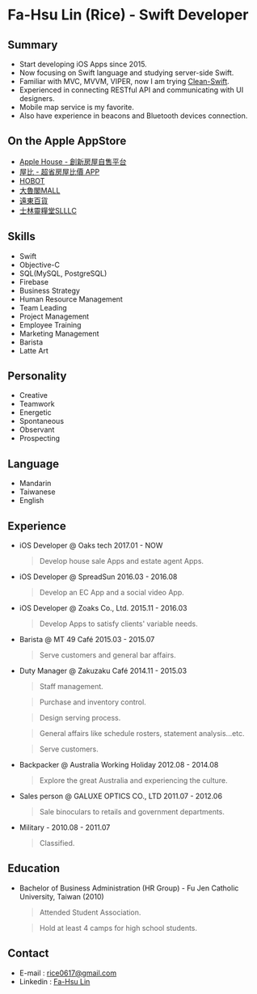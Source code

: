 # Fa-Hsu Lin (Rice) - Swift Developer


## Summary
* Start developing iOS Apps since 2015.
* Now focusing on Swift language and studying server-side Swift.
* Familiar with MVC, MVVM, VIPER, now I am trying [Clean-Swift](https://clean-swift.com).
* Experienced in connecting RESTful API and communicating with UI designers. 
* Mobile map service is my favorite.
* Also have experience in beacons and Bluetooth devices connection.

## On the Apple AppStore
* [Apple House - 創新房屋自售平台](https://itunes.apple.com/WebObjects/MZStore.woa/wa/viewSoftware?id=1007160903&mt=8)
* [屋比 - 超省房屋比價 APP](https://itunes.apple.com/app/apple-store/id1114378748?mt=8)
* [HOBOT](https://itunes.apple.com/tw/app/hobot/id1084602291?mt=8)
* [大魯閣MALL](https://itunes.apple.com/tw/app/da-lu-gemall/id1034758888?l=zh)
* [遠東百貨](https://itunes.apple.com/tw/app/yuan-dong-bai-huo/id978576574?l=zh)
* [士林靈糧堂SLLLC](https://itunes.apple.com/tw/app/shi-lin-ling-liang-tangslllc/id1070724395?mt=8)


## Skills
* Swift
* Objective-C
* SQL(MySQL, PostgreSQL)
* Firebase
* Business Strategy
* Human Resource Management
* Team Leading
* Project Management
* Employee Training
* Marketing Management
* Barista
* Latte Art

## Personality
* Creative
* Teamwork
* Energetic
* Spontaneous
* Observant
* Prospecting

## Language
* Mandarin
* Taiwanese
* English

## Experience
* iOS Developer @ Oaks tech 2017.01 - NOW

	> Develop house sale Apps and estate agent Apps.

* iOS Developer @ SpreadSun 2016.03 - 2016.08

	> Develop an EC App and a social video App.

* iOS Developer @ Zoaks Co., Ltd. 2015.11 - 2016.03

	> Develop Apps to satisfy clients' variable needs.

* Barista @ MT 49 Café	2015.03 - 2015.07

	> Serve customers and general bar affairs.
	
* Duty Manager @ Zakuzaku Café 2014.11 - 2015.03

	> Staff management.
	
	> Purchase and inventory control.

	> Design serving process.

	> General affairs like schedule rosters, statement analysis...etc.
	
	> Serve customers.
	
* Backpacker @ Australia Working Holiday 2012.08 - 2014.08

	> Explore the great Australia and experiencing the culture.
	
* Sales person @ GALUXE OPTICS CO., LTD 2011.07 - 2012.06

	> Sale binoculars to retails and government departments.
	
* Military - 2010.08 - 2011.07

	> Classified.

## Education
* Bachelor of Business Administration (HR Group) - Fu Jen Catholic University, Taiwan (2010)

	> Attended Student Association.
	
	> Hold at least 4 camps for high school students.

## Contact
* E-mail : [rice0617@gmail.com](mailto:rice0617@gmail.com)
* Linkedin : [Fa-Hsu Lin](https://www.linkedin.com/in/fa-hsu-lin-1b35b5120)
